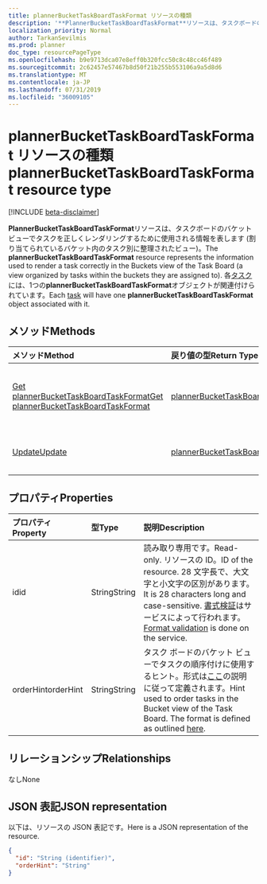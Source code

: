 ```yaml
---
title: plannerBucketTaskBoardTaskFormat リソースの種類
description: '**PlannerBucketTaskBoardTaskFormat**リソースは、タスクボードのバケットビューでタスクを正しくレンダリングするために使用される情報を表します (割り当てられているバケット内のタスク別に整理されたビュー)。 各タスクには、1つの**plannerBucketTaskBoardTaskFormat**オブジェクトが関連付けられています。'
localization_priority: Normal
author: TarkanSevilmis
ms.prod: planner
doc_type: resourcePageType
ms.openlocfilehash: b9e9713dca07e8eff0b320fcc50c8c48cc46f489
ms.sourcegitcommit: 2c62457e57467b8d50f21b255b553106a9a5d8d6
ms.translationtype: MT
ms.contentlocale: ja-JP
ms.lasthandoff: 07/31/2019
ms.locfileid: "36009105"
---
```

# <a name="plannerbuckettaskboardtaskformat-resource-type"></a><span data-ttu-id="d2de9-104">plannerBucketTaskBoardTaskFormat リソースの種類</span><span class="sxs-lookup"><span data-stu-id="d2de9-104">plannerBucketTaskBoardTaskFormat resource type</span></span>

[!INCLUDE [beta-disclaimer](../../includes/beta-disclaimer.md)]

<span data-ttu-id="d2de9-105">**PlannerBucketTaskBoardTaskFormat**リソースは、タスクボードのバケットビューでタスクを正しくレンダリングするために使用される情報を表します (割り当てられているバケット内のタスク別に整理されたビュー)。</span><span class="sxs-lookup"><span data-stu-id="d2de9-105">The **plannerBucketTaskBoardTaskFormat** resource represents the information used to render a task correctly in the Buckets view of the Task Board (a view organized by tasks within the buckets they are assigned to).</span></span> <span data-ttu-id="d2de9-106">各[タスク](plannertask.md)には、1つの**plannerBucketTaskBoardTaskFormat**オブジェクトが関連付けられています。</span><span class="sxs-lookup"><span data-stu-id="d2de9-106">Each [task](plannertask.md) will have one **plannerBucketTaskBoardTaskFormat** object associated with it.</span></span>


## <a name="methods"></a><span data-ttu-id="d2de9-107">メソッド</span><span class="sxs-lookup"><span data-stu-id="d2de9-107">Methods</span></span>

| <span data-ttu-id="d2de9-108">メソッド</span><span class="sxs-lookup"><span data-stu-id="d2de9-108">Method</span></span>           | <span data-ttu-id="d2de9-109">戻り値の型</span><span class="sxs-lookup"><span data-stu-id="d2de9-109">Return Type</span></span>    |<span data-ttu-id="d2de9-110">説明</span><span class="sxs-lookup"><span data-stu-id="d2de9-110">Description</span></span>|
|:---------------|:--------|:----------|
|[<span data-ttu-id="d2de9-111">Get plannerBucketTaskBoardTaskFormat</span><span class="sxs-lookup"><span data-stu-id="d2de9-111">Get plannerBucketTaskBoardTaskFormat</span></span>](../api/plannerbuckettaskboardtaskformat-get.md) | [<span data-ttu-id="d2de9-112">plannerBucketTaskBoardTaskFormat</span><span class="sxs-lookup"><span data-stu-id="d2de9-112">plannerBucketTaskBoardTaskFormat</span></span>](plannerbuckettaskboardtaskformat.md) |<span data-ttu-id="d2de9-113">**PlannerBucketTaskBoardTaskFormat**オブジェクトのプロパティとリレーションシップを読み取ります。</span><span class="sxs-lookup"><span data-stu-id="d2de9-113">Read properties and relationships of **plannerBucketTaskBoardTaskFormat** object.</span></span>|
|[<span data-ttu-id="d2de9-114">Update</span><span class="sxs-lookup"><span data-stu-id="d2de9-114">Update</span></span>](../api/plannerbuckettaskboardtaskformat-update.md) | [<span data-ttu-id="d2de9-115">plannerBucketTaskBoardTaskFormat</span><span class="sxs-lookup"><span data-stu-id="d2de9-115">plannerBucketTaskBoardTaskFormat</span></span>](plannerbuckettaskboardtaskformat.md)  |<span data-ttu-id="d2de9-116">**PlannerBucketTaskBoardTaskFormat**オブジェクトを更新します。</span><span class="sxs-lookup"><span data-stu-id="d2de9-116">Update **plannerBucketTaskBoardTaskFormat** object.</span></span> |

## <a name="properties"></a><span data-ttu-id="d2de9-117">プロパティ</span><span class="sxs-lookup"><span data-stu-id="d2de9-117">Properties</span></span>
| <span data-ttu-id="d2de9-118">プロパティ</span><span class="sxs-lookup"><span data-stu-id="d2de9-118">Property</span></span>     | <span data-ttu-id="d2de9-119">型</span><span class="sxs-lookup"><span data-stu-id="d2de9-119">Type</span></span>   |<span data-ttu-id="d2de9-120">説明</span><span class="sxs-lookup"><span data-stu-id="d2de9-120">Description</span></span>|
|:---------------|:--------|:----------|
|<span data-ttu-id="d2de9-121">id</span><span class="sxs-lookup"><span data-stu-id="d2de9-121">id</span></span>|<span data-ttu-id="d2de9-122">String</span><span class="sxs-lookup"><span data-stu-id="d2de9-122">String</span></span>| <span data-ttu-id="d2de9-123">読み取り専用です。</span><span class="sxs-lookup"><span data-stu-id="d2de9-123">Read-only.</span></span> <span data-ttu-id="d2de9-124">リソースの ID。</span><span class="sxs-lookup"><span data-stu-id="d2de9-124">ID of the resource.</span></span> <span data-ttu-id="d2de9-125">28 文字長で、大文字と小文字の区別があります。</span><span class="sxs-lookup"><span data-stu-id="d2de9-125">It is 28 characters long and case-sensitive.</span></span> <span data-ttu-id="d2de9-126">[書式検証](tasks-identifiers-disclaimer.md)はサービスによって行われます。</span><span class="sxs-lookup"><span data-stu-id="d2de9-126">[Format validation](tasks-identifiers-disclaimer.md) is done on the service.</span></span>|
|<span data-ttu-id="d2de9-127">orderHint</span><span class="sxs-lookup"><span data-stu-id="d2de9-127">orderHint</span></span>|<span data-ttu-id="d2de9-128">String</span><span class="sxs-lookup"><span data-stu-id="d2de9-128">String</span></span>|<span data-ttu-id="d2de9-p104">タスク ボードのバケット ビューでタスクの順序付けに使用するヒント。形式は[ここ](planner-order-hint-format.md)の説明に従って定義されます。</span><span class="sxs-lookup"><span data-stu-id="d2de9-p104">Hint used to order tasks in the Bucket view of the Task Board. The format is defined as outlined [here](planner-order-hint-format.md).</span></span>|

## <a name="relationships"></a><span data-ttu-id="d2de9-131">リレーションシップ</span><span class="sxs-lookup"><span data-stu-id="d2de9-131">Relationships</span></span>
<span data-ttu-id="d2de9-132">なし</span><span class="sxs-lookup"><span data-stu-id="d2de9-132">None</span></span>


## <a name="json-representation"></a><span data-ttu-id="d2de9-133">JSON 表記</span><span class="sxs-lookup"><span data-stu-id="d2de9-133">JSON representation</span></span>
<span data-ttu-id="d2de9-134">以下は、リソースの JSON 表記です。</span><span class="sxs-lookup"><span data-stu-id="d2de9-134">Here is a JSON representation of the resource.</span></span>

<!-- {
  "blockType": "resource",
  "optionalProperties": [

  ],
  "@odata.type": "microsoft.graph.plannerBucketTaskBoardTaskFormat"
}-->

```json
{
  "id": "String (identifier)",
  "orderHint": "String"
}

```

<!-- uuid: 8fcb5dbc-d5aa-4681-8e31-b001d5168d79
2015-10-25 14:57:30 UTC -->
<!--
{
  "type": "#page.annotation",
  "description": "plannerBucketTaskBoardTaskFormat resource",
  "keywords": "",
  "section": "documentation",
  "tocPath": "",
  "suppressions": []
}
-->
